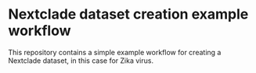 # Nextclade dataset creation example workflow

This repository contains a simple example workflow for creating a Nextclade dataset, in this case for Zika virus.
